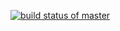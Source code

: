 [![build status of master](https://travis-ci.org/swapnil24011996/HW02triangle.svg?branch=master)](https://travis-ci.org/swapnil24011996/HW02triangle)
